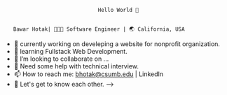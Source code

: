                                   Hello World 👋
  
  
       Bawar Hotak| 👩🏻‍💻 Software Engineer | 🌏 California, USA
     
       
- 🔭 currently working on develeping a website for nonprofit organization.
- 🌱 learning Fullstack Web Development.
- 👯 I’m looking to collaborate on ...
- 🤔 Need some help with technical interview.
- 📫 How to reach me: bhotak@csumb.edu | LinkedIn
- 💭 Let's get to know each other.
-->

<!--
**HotakBawar/HotakBawar** is a ✨ _special_ ✨ repository because its `README.md` (this file) appears on your GitHub profile.

Here are some ideas to get you started:

- 🔭 I’m currently working on develeping a website for nonprofit organization.
- 🌱 I’m currently learning Fullstack Web Development.
- 👯 I’m looking to collaborate on ...
- 🤔 I’m looking for help with ...
- 💬 Ask me about ...
- 📫 How to reach me: ...
- 😄 Pronouns: ...
- ⚡ Fun fact: ...
-->
